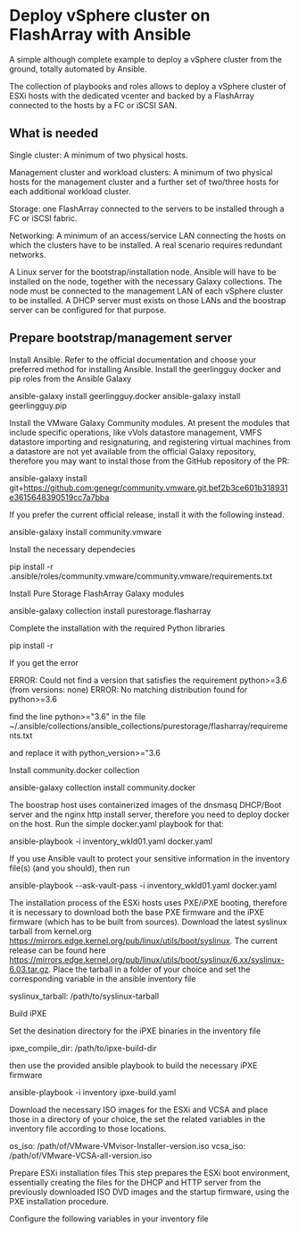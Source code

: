 # Deploy vSphere cluster on FlashArray with Ansible

A simple although complete example to deploy a vSphere cluster from the ground, totally automated by Ansible.

The collection of playbooks and roles allows to deploy a vSphere cluster of ESXi hosts with the dedicated vcenter and backed by a FlashArray connected to the hosts by a FC or iSCSI SAN.

## What is needed

Single cluster: A minimum of two physical hosts.

Management cluster and workload clusters: A minimum of two physical hosts for the management cluster and a further set of two/three hosts for each additional workload cluster.

Storage: one FlashArray connected to the servers to be installed through a FC or iSCSI fabric.

Networking: A minimum of an access/service LAN connecting the hosts on which the clusters have to be installed. A real scenario requires redundant networks.

A Linux server for the bootstrap/installation node. Ansible will have to be installed on the node, together with the necessary Galaxy collections. The node must be connected to the management LAN of each vSphere cluster to be installed. A DHCP server must exists on those LANs and the boostrap server can be configured for that purpose. 

## Prepare bootstrap/management server

Install Ansible. Refer to the official documentation and choose your preferred method for installing Ansible.
Install the geerlingguy docker and pip roles from the Ansible Galaxy

ansible-galaxy install geerlingguy.docker
ansible-galaxy install geerlingguy.pip


Install the VMware Galaxy Community modules. At present the modules that include specific operations, like vVols datastore management, VMFS datastore importing and resignaturing, and registering virtual machines from a datastore are not yet available from the official Galaxy repository, therefore you may want to instal those from the GitHub repository of the PR:

ansible-galaxy install git+https://github.com:genegr/community.vmware.git,bef2b3ce601b318931e3615648390519cc7a7bba

If you prefer the current official release, install it with the following instead.

ansible-galaxy install community.vmware

Install the necessary dependecies

pip install -r .ansible/roles/community.vmware/community.vmware/requirements.txt

Install Pure Storage FlashArray Galaxy modules

ansible-galaxy collection install purestorage.flasharray

Complete the installation with the required Python libraries

pip install -r 

If you get the error

ERROR: Could not find a version that satisfies the requirement python>=3.6 (from versions: none)
ERROR: No matching distribution found for python>=3.6

find the line python>="3.6" in the file ~/.ansible/collections/ansible_collections/purestorage/flasharray/requirements.txt 

and replace it with python_version>="3.6

Install community.docker collection

ansible-galaxy collection install community.docker




The boostrap host uses containerized images of the dnsmasq DHCP/Boot server and the nginx http install server, therefore you need to deploy docker on the host. Run the simple docker.yaml playbook for that:

ansible-playbook -i inventory_wkld01.yaml docker.yaml

If you use Ansible vault to protect your sensitive information in the inventory file(s) (and you should), then run

ansible-playbook --ask-vault-pass  -i inventory_wkld01.yaml docker.yaml

The installation process of the ESXi hosts uses PXE/iPXE booting, therefore it is necessary to download both the base PXE firmware and the iPXE firmware (which has to be built from sources).
Download the latest syslinux tarball from kernel.org
https://mirrors.edge.kernel.org/pub/linux/utils/boot/syslinux. The current release can be found here https://mirrors.edge.kernel.org/pub/linux/utils/boot/syslinux/6.xx/syslinux-6.03.tar.gz. Place the tarball in a folder of your choice and set the corresponding variable in the ansible inventory file

syslinux_tarball: /path/to/syslinux-tarball



Build iPXE

Set the desination directory for the iPXE binaries in the inventory file

ipxe_compile_dir: /path/to/ipxe-build-dir

then use the provided ansible playbook to build the necessary iPXE firmware

ansible-playbook -i inventory ipxe-build.yaml


Download the necessary ISO images for the ESXi and VCSA and place those in a directory of your choice, the set the related variables in the inventory file according to those locations.

os_iso: /path/of/VMware-VMvisor-Installer-version.iso
vcsa_iso: /path/of/VMware-VCSA-all-version.iso


Prepare ESXi installation files
This step prepares the ESXi boot environment, essentially creating the files for the DHCP and HTTP server from the previously downloaded ISO DVD images and the startup firmware, using the PXE installation procedure.

Configure the following variables in your inventory file


